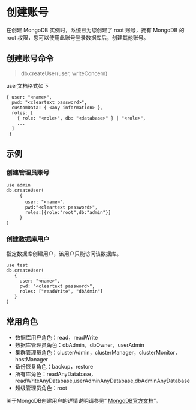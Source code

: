 # 创建账号

在创建 MongoDB 实例时，系统已为您创建了 root 账号，拥有 MongoDB 的 root 权限，您可以使用此账号登录数据库后，创建其他账号。

## 创建账号命令

> db.createUser(user, writeConcern)

user文档格式如下
```
{ user: "<name>",
  pwd: "<cleartext password>",
  customData: { <any information> },
  roles: [
    { role: "<role>", db: "<database>" } | "<role>",
    ...
  ]
 }
```

## 示例

### 创建管理员账号

```
use admin
db.createUser(
     {
       user: "<name>"，
       pwd:"<cleartext password>",
       roles:[{role:"root",db:"admin"}]
     }
)
```  


### 创建数据库用户

指定数据库创建用户，该用户只能访问该数据库。
```
use test
db.createUser(
   {
     user: "<name>",
     pwd: "<cleartext password>",
     roles: ["readWrite", "dbAdmin"]
   }
) 
```

## 常用角色

- 数据库用户角色：read，readWrite
- 数据库管理员角色：dbAdmin，dbOwner，userAdmin
- 集群管理员角色：clusterAdmin，clusterManager，clusterMonitor，hostManager
- 备份恢复角色：backup，restore
- 所有库角色：readAnyDatabase，readWriteAnyDatabase,userAdminAnyDatabase,dbAdminAnyDatabase
- 超级管理员角色：root 


关于MongoDB创建用户的详情说明请参见“ [MongoDB官方文档](https://docs.mongodb.com/v3.2/reference/method/db.createUser/#local-database)”。







	

	




	
	


